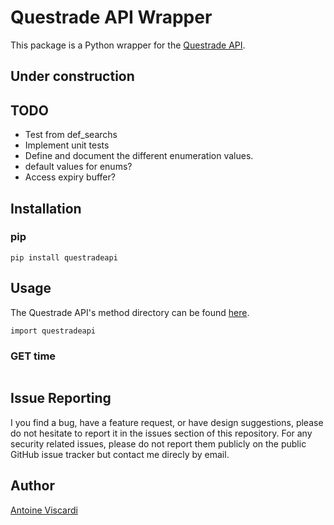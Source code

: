 # Questrade API Wrapper
This package is a Python wrapper for the [Questrade API][api].

## Under construction

## TODO
- Test from def_searchs
- Implement unit tests
- Define and document the different enumeration values.
- default values for enums?
- Access expiry buffer? 

## Installation
### pip
```
pip install questradeapi
```

## Usage
The Questrade API's method directory can be found [here][api-methods].
```
import questradeapi

```
### GET time

```
```

## Issue Reporting
I you find a bug, have a feature request, or have design suggestions, please do not hesitate to report it in the issues section of this repository. For any security related issues, please do not report them publicly on the public GitHub issue tracker but contact me direcly by email.

## Author
[Antoine Viscardi][avis]

[api]: https://www.questrade.com/api/documentation/getting-started
[api-methods]: https://www.questrade.com/api/documentation/rest-operations/
[avis]: https://antoineviscardi.github.io